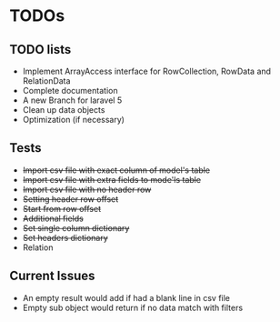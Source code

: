 # TODOs

## TODO lists

+ Implement ArrayAccess interface for RowCollection, RowData and RelationData
+ Complete documentation
+ A new Branch for laravel 5
+ Clean up data objects
+ Optimization (if necessary)

## Tests

+ ~~Import csv file with exact column of model's table~~
+ ~~Import csv file with extra fields to mode'ls table~~
+ ~~Import csv file with no header row~~
+ ~~Setting header row offset~~
+ ~~Start from row offset~~
+ ~~Additional fields~~
+ ~~Set single column dictionary~~
+ ~~Set headers dictionary~~
+ Relation

## Current Issues

+ An empty result would add if had a blank line in csv file
+ Empty sub object would return if no data match with filters


